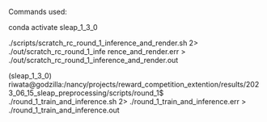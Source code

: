 Commands used:

conda activate sleap_1_3_0

./scripts/scratch_rc_round_1_inference_and_render.sh 2> ./out/scratch_rc_round_1_infe
rence_and_render.err > ./out/scratch_rc_round_1_inference_and_render.out 

(sleap_1_3_0) riwata@godzilla:/nancy/projects/reward_competition_extention/results/2023_06_15_sleap_preprocessing/scripts/round_1$ ./round_1_train_and_inference.sh 2> ./round_1_train_and_inference.err > ./round_1_train_and_inference.out
